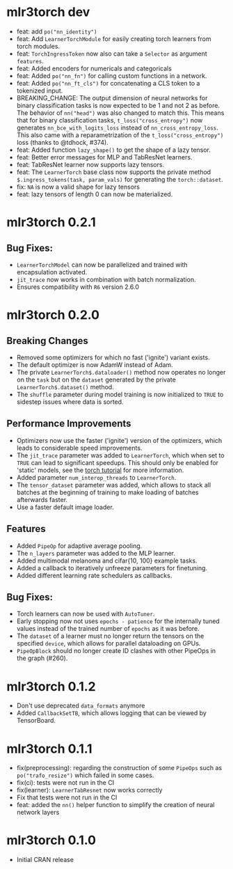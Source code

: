 # mlr3torch dev

* feat: add `po("nn_identity")`
* feat: Add `LearnerTorchModule` for easily creating torch learners from torch modules.
* feat: `TorchIngressToken` now also can take a `Selector` as argument `features`.
* feat: Added encoders for numericals and categoricals
* feat: Added `po("nn_fn")` for calling custom functions in a network.
* feat: Added `po("nn_ft_cls")` for concatenating a CLS token to a tokenized input.
* BREAKING_CHANGE: The output dimension of neural networks for binary classification tasks is now
  expected to be 1 and not 2 as before. The behavior of `nn("head")` was also changed to match this.
  This means that for binary classification tasks, `t_loss("cross_entropy")` now generates
  `nn_bce_with_logits_loss` instead of `nn_cross_entropy_loss`.
  This also came with a reparametrization of the `t_loss("cross_entropy")` loss (thanks to @tdhock, #374).
* feat: Added function `lazy_shape()` to get the shape of a lazy tensor.
* feat: Better error messages for MLP and TabResNet learners.
* feat: TabResNet learner now supports lazy tensors.
* feat: The `LearnerTorch` base class now supports the private method `$.ingress_tokens(task, param_vals)`
  for generating the `torch::dataset`.
* fix: `NA` is now a valid shape for lazy tensors
* feat: lazy tensors of length 0 can now be materialized.

# mlr3torch 0.2.1

## Bug Fixes:

* `LearnerTorchModel` can now be parallelized and trained with
  encapsulation activated.
* `jit_trace` now works in combination with batch normalization.
* Ensures compatibility with `R6` version 2.6.0

# mlr3torch 0.2.0

## Breaking Changes

* Removed some optimizers for which no fast ('ignite') variant exists.
* The default optimizer is now AdamW instead of Adam.
* The private `LearnerTorch$.dataloader()` method now operates no longer
  on the `task` but on the `dataset` generated by the private `LearnerTorch$.dataset()` method.
* The `shuffle` parameter during model training is now initialized to `TRUE` to sidestep
  issues where data is sorted.

## Performance Improvements

* Optimizers now use the faster ('ignite') version of the optimizers,
  which leads to considerable speed improvements.
* The `jit_trace` parameter was added to `LearnerTorch`, which when set to
  `TRUE` can lead to significant speedups.
  This should only be enabled for 'static' models, see the
  [torch tutorial](https://torch.mlverse.org/docs/articles/torchscript)
  for more information.
* Added parameter `num_interop_threads` to `LearnerTorch`.
* The `tensor_dataset` parameter was added, which allows to stack all batches
  at the beginning of training to make loading of batches afterwards faster.
* Use a faster default image loader.

## Features

* Added `PipeOp` for adaptive average pooling.
* The `n_layers` parameter was added to the MLP learner.
* Added multimodal melanoma and cifar{10, 100} example tasks.
* Added a callback to iteratively unfreeze parameters for finetuning.
* Added different learning rate schedulers as callbacks.

## Bug Fixes:

* Torch learners can now be used with `AutoTuner`.
* Early stopping now not uses `epochs - patience` for the internally tuned
  values instead of the trained number of `epochs` as it was before.
* The `dataset` of a learner must no longer return the tensors on the specified `device`,
  which allows for parallel dataloading on GPUs.
* `PipeOpBlock` should no longer create ID clashes with other PipeOps in the graph (#260).

# mlr3torch 0.1.2

* Don't use deprecated `data_formats` anymore
* Added `CallbackSetTB`, which allows logging that can be viewed by TensorBoard.

# mlr3torch 0.1.1

* fix(preprocessing): regarding the construction of some `PipeOps` such as `po("trafo_resize")`
  which failed in some cases.
* fix(ci): tests were not run in the CI
* fix(learner): `LearnerTabResnet` now works correctly
* Fix that tests were not run in the CI
* feat: added the `nn()` helper function to simplify the creation of neural network
  layers

# mlr3torch 0.1.0

* Initial CRAN release
